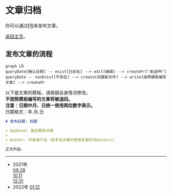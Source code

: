 # 文章归档

你可以通过[PR](https://github.com/Over-Run/blog/pulls)来发布文章。  

[返回主页](https://over-run.github.io/)。

## 发布文章的流程

```mermaid
graph LR
queryDate[确认日期] -- exist[已存在] --> edit[编辑] --> createPr["发送PR"]
queryDate -- nonExist[不存在] --> create[创建新文件] --> write[按照模板编写文章] --> createPr
```

以下是文章的模板。请根据自身情况修改。  
**不按照模板编写的文章将被退回。**  
**注意：日期中月、日统一使用两位数字表示。**  
日期格式：年.月.日

```markdown
# 发布日期: 标题

> Updated: 最后更新日期
>
> Author: 作者用户名（有多名作者时使用复数形式Authors）

正文内容。

```

---

- 2021年  
  [09.28](2021/09-28/)  
  [10.11](2021/10-11/)  
  [12.01](2021/12-01/)
- 2022年
  [01.12](2022/01-12/)
